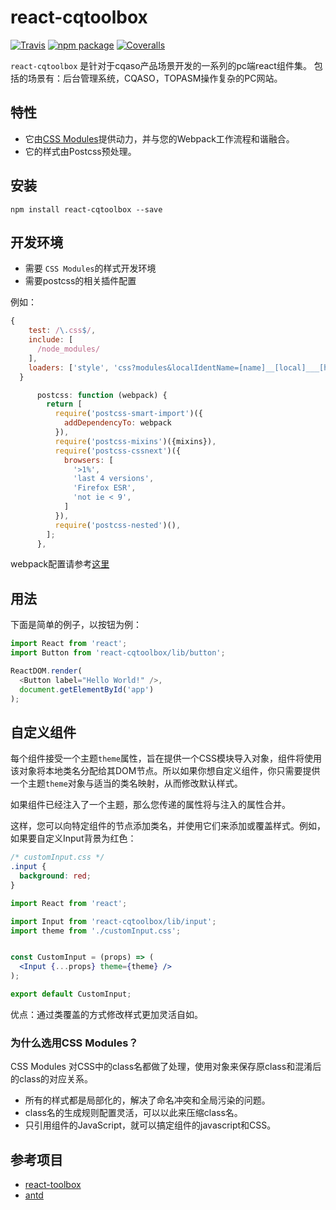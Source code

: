 # react-cqtoolbox
[![Travis][build-badge]][build] [![npm package][npm-badge]][npm] [![Coveralls][coveralls-badge]][coveralls]

`react-cqtoolbox` 是针对于cqaso产品场景开发的一系列的pc端react组件集。
包括的场景有：后台管理系统，CQASO，TOPASM操作复杂的PC网站。



## 特性

- 它由[CSS Modules](https://github.com/css-modules/css-modules)提供动力，并与您的Webpack工作流程和谐融合。
- 它的样式由Postcss预处理。

## 安装

```
npm install react-cqtoolbox --save
```

## 开发环境

- 需要 `CSS Modules`的样式开发环境
- 需要postcss的相关插件配置

例如：

```javascript
{
    test: /\.css$/,
    include: [
      /node_modules/
    ],
    loaders: ['style', 'css?modules&localIdentName=[name]__[local]___[hash:base64:5]', 'postcss'],
  }
```

```javascript
      postcss: function (webpack) {
        return [
          require('postcss-smart-import')({
            addDependencyTo: webpack
          }),
          require('postcss-mixins')({mixins}),
          require('postcss-cssnext')({
            browsers: [
              '>1%',
              'last 4 versions',
              'Firefox ESR',
              'not ie < 9',
            ]
          }),
          require('postcss-nested')(),
        ];
      },
```

webpack配置请参考[这里](https://github.com/chuangqiTeam/react-babel-webpack-kit)

## 用法
下面是简单的例子，以按钮为例：

```javascript
import React from 'react';
import Button from 'react-cqtoolbox/lib/button';

ReactDOM.render(
  <Button label="Hello World!" />,
  document.getElementById('app')
);
```

## 自定义组件

每个组件接受一个主题`theme`属性，旨在提供一个CSS模块导入对象，组件将使用该对象将本地类名分配给其DOM节点。所以如果你想自定义组件，你只需要提供一个主题`theme`对象与适当的类名映射，从而修改默认样式。

如果组件已经注入了一个主题，那么您传递的属性将与注入的属性合并。

这样，您可以向特定组件的节点添加类名，并使用它们来添加或覆盖样式。例如，如果要自定义Input背景为红色：

```css
/* customInput.css */
.input {
  background: red;
}
```

```jsx
import React from 'react';

import Input from 'react-cqtoolbox/lib/input';
import theme from './customInput.css';


const CustomInput = (props) => (
  <Input {...props} theme={theme} />
);

export default CustomInput;

```

优点：通过类覆盖的方式修改样式更加灵活自如。

### 为什么选用CSS Modules？

CSS Modules 对CSS中的class名都做了处理，使用对象来保存原class和混淆后的class的对应关系。

- 所有的样式都是局部化的，解决了命名冲突和全局污染的问题。
- class名的生成规则配置灵活，可以以此来压缩class名。
- 只引用组件的JavaScript，就可以搞定组件的javascript和CSS。


## 参考项目

- [react-toolbox](http://react-toolbox.com/)
- [antd](https://ant.design)

[npm-badge]: https://img.shields.io/npm/v/react-cqtoolbox.svg?style=flat-square
[npm]: https://www.npmjs.com/package/react-cqtoolbox
[build-badge]: https://img.shields.io/travis/chuangqiTeam/react-cqtoolbox/master.svg?style=flat-square
[build]: https://travis-ci.org/chuangqiTeam/react-cqtoolbox
[coveralls-badge]: https://img.shields.io/coveralls/chuangqiTeam/react-cqtoolbox.svg?style=flat-square
[coveralls]: https://coveralls.io/github/chuangqiTeam/react-cqtoolbox

